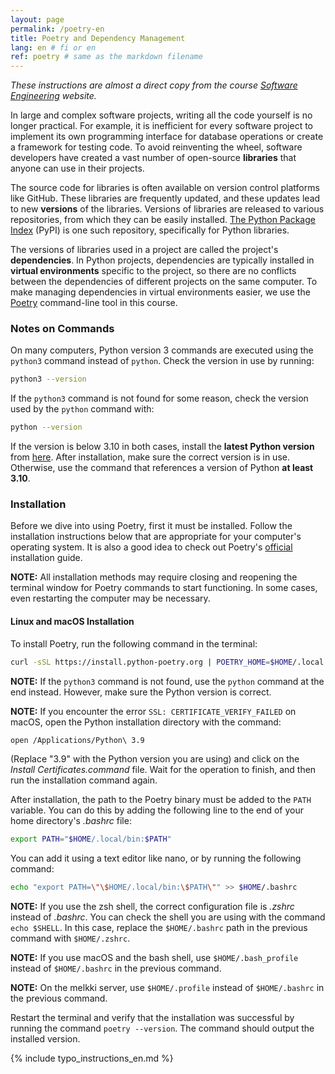 ```yaml
---
layout: page
permalink: /poetry-en
title: Poetry and Dependency Management
lang: en # fi or en
ref: poetry # same as the markdown filename
---
```

_These instructions are almost a direct copy from the course [Software Engineering](https://ohjelmistotuotanto-hy.github.io/poetry) website._

In large and complex software projects, writing all the code yourself is no longer practical. For example, it is inefficient for every software project to implement its own programming interface for database operations or create a framework for testing code. To avoid reinventing the wheel, software developers have created a vast number of open-source **libraries** that anyone can use in their projects.

The source code for libraries is often available on version control platforms like GitHub. These libraries are frequently updated, and these updates lead to new **versions** of the libraries. Versions of libraries are released to various repositories, from which they can be easily installed. [The Python Package Index](https://pypi.org/) (PyPI) is one such repository, specifically for Python libraries.

The versions of libraries used in a project are called the project's **dependencies**. In Python projects, dependencies are typically installed in **virtual environments** specific to the project, so there are no conflicts between the dependencies of different projects on the same computer. To make managing dependencies in virtual environments easier, we use the [Poetry](https://python-poetry.org/) command-line tool in this course.

### **Notes on Commands**

On many computers, Python version 3 commands are executed using the `python3` command instead of `python`. Check the version in use by running:

```bash
python3 --version
```

If the `python3` command is not found for some reason, check the version used by the `python` command with:

```bash
python --version
```

If the version is below 3.10 in both cases, install the **latest Python version** from [here](https://www.python.org/downloads/). After installation, make sure the correct version is in use. Otherwise, use the command that references a version of Python **at least 3.10**.

### **Installation**

Before we dive into using Poetry, first it must be installed. Follow the installation instructions below that are appropriate for your computer's operating system. It is also a good idea to check out Poetry's [official](https://python-poetry.org/docs/) installation guide.

**NOTE:** All installation methods may require closing and reopening the terminal window for Poetry commands to start functioning. In some cases, even restarting the computer may be necessary.

#### **Linux and macOS Installation**

To install Poetry, run the following command in the terminal:

```bash
curl -sSL https://install.python-poetry.org | POETRY_HOME=$HOME/.local python3 -
```

**NOTE:** If the `python3` command is not found, use the `python` command at the end instead. However, make sure the Python version is correct.

**NOTE:** If you encounter the error `SSL: CERTIFICATE_VERIFY_FAILED` on macOS, open the Python installation directory with the command:

```bash
open /Applications/Python\ 3.9
```

(Replace "3.9" with the Python version you are using) and click on the _Install Certificates.command_ file. Wait for the operation to finish, and then run the installation command again.

After installation, the path to the Poetry binary must be added to the `PATH` variable. You can do this by adding the following line to the end of your home directory's _.bashrc_ file:

```bash
export PATH="$HOME/.local/bin:$PATH"
```

You can add it using a text editor like nano, or by running the following command:

```bash
echo "export PATH=\"\$HOME/.local/bin:\$PATH\"" >> $HOME/.bashrc
```
**NOTE:** If you use the zsh shell, the correct configuration file is _.zshrc_ instead of _.bashrc_. You can check the shell you are using with the command `echo $SHELL`. In this case, replace the `$HOME/.bashrc` path in the previous command with `$HOME/.zshrc`.

**NOTE:** If you use macOS and the bash shell, use `$HOME/.bash_profile` instead of `$HOME/.bashrc` in the previous command.

**NOTE:** On the melkki server, use `$HOME/.profile` instead of `$HOME/.bashrc` in the previous command.

Restart the terminal and verify that the installation was successful by running the command `poetry --version`. The command should output the installed version.

{% include typo_instructions_en.md %}
